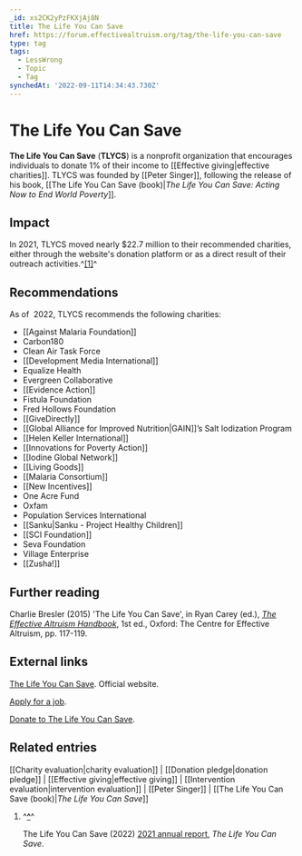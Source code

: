 ```yaml
---
_id: xs2CK2yPzFKXjAj8N
title: The Life You Can Save
href: https://forum.effectivealtruism.org/tag/the-life-you-can-save
type: tag
tags:
  - LessWrong
  - Topic
  - Tag
synchedAt: '2022-09-11T14:34:43.730Z'
---
```

# The Life You Can Save

**The Life You Can Save** (**TLYCS**) is a nonprofit organization that encourages individuals to donate 1% of their income to [[Effective giving|effective charities]]. TLYCS was founded by [[Peter Singer]], following the release of his book, [[The Life You Can Save (book)|*The Life You Can Save: Acting Now to End World Poverty*]].

Impact
------

In 2021, TLYCS moved nearly $22.7 million to their recommended charities, either through the website's donation platform or as a direct result of their outreach activities.^[\[1\]](#fnz05jkgkcv0b)^

Recommendations
---------------

As of  2022, TLYCS recommends the following charities:

*   [[Against Malaria Foundation]]
*   Carbon180
*   Clean Air Task Force
*   [[Development Media International]]
*   Equalize Health
*   Evergreen Collaborative
*   [[Evidence Action]]
*   Fistula Foundation
*   Fred Hollows Foundation
*   [[GiveDirectly]]
*   [[Global Alliance for Improved Nutrition|GAIN]]’s Salt Iodization Program
*   [[Helen Keller International]]
*   [[Innovations for Poverty Action]]
*   [[Iodine Global Network]]
*   [[Living Goods]]
*   [[Malaria Consortium]]
*   [[New Incentives]]
*   One Acre Fund
*   Oxfam
*   Population Services International
*   [[Sanku|Sanku - Project Healthy Children]]
*   [[SCI Foundation]]
*   Seva Foundation
*   Village Enterprise
*   [[Zusha!]]

Further reading
---------------

Charlie Bresler (2015) 'The Life You Can Save', in Ryan Carey (ed.), [*The Effective Altruism Handbook*](https://en.wikipedia.org/wiki/Special:BookSources/9781534935778), 1st ed., Oxford: The Centre for Effective Altruism, pp. 117-119.

External links
--------------

[The Life You Can Save](https://www.thelifeyoucansave.org/). Official website.

[Apply for a job](https://www.thelifeyoucansave.org/work-and-volunteer-with-us/).

[Donate to The Life You Can Save](https://www.thelifeyoucansave.org/match-campaign-2022/).

Related entries
---------------

[[Charity evaluation|charity evaluation]] | [[Donation pledge|donation pledge]] | [[Effective giving|effective giving]] | [[Intervention evaluation|intervention evaluation]] | [[Peter Singer]] | [[The Life You Can Save (book)|*The Life You Can Save*]]

1.  ^**[^](#fnrefz05jkgkcv0b)**^
    
    The Life You Can Save (2022) [2021 annual report](https://www.thelifeyoucansave.org.au/2021-annual-report/), *The Life You Can Save*.